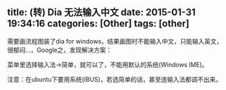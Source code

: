 title: (转) Dia 无法输入中文
date: 2015-01-31 19:34:16
categories: [Other]
tags: [other]
---

需要画流程图装了dia for windows，结果画图时不能输入中文，只能输入英文，很郁闷...，Google之，发现解决方案：

菜单里选择输入法->简单，就可以了，不能用默认的系统(Windows IME)。
   
注意：在ubuntu下要用系统(IBUS)，若选简单的话，甚至连输入法都调不出来。



